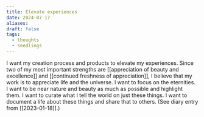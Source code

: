 ```yaml
---
title: Elevate experiences
date: 2024-07-17
aliases: 
draft: false
tags:
  - thoughts
  - seedlings
---
```

I want my creation process and products to elevate my experiences. Since two of my most important strengths are [[appreciation of beauty and excellence]] and [[continued freshness of appreciation]], I believe that my work is to appreciate life and the universe. I want to focus on the eternities. I want to be near nature and beauty as much as possible and highlight them. I want to curate what I tell the world on just these things. I want to document a life about these things and share that to others. (See diary entry from [[2023-01-18]].)